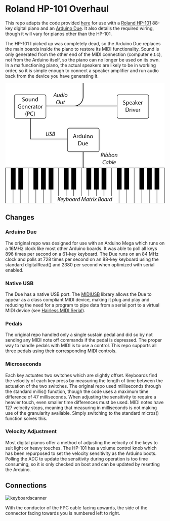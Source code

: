 # Roland HP-101 Overhaul
This repo adapts the code provided [here](https://github.com/oxesoft/keyboardscanner) for use with a [Roland HP-101](https://www.roland.com/nz/products/hp-101/) 88-key digital piano and an [Arduino Due](https://www.arduino.cc/en/Guide/ArduinoDue). It also details the required wiring, though it will vary for pianos other than the HP-101.

The HP-101 I picked up was completely dead, so the Arduino Due replaces the main boards inside the piano to restore its MIDI functionality. Sound is only generated from the other end of the MIDI connection (computer e.t.c), not from the Arduino itself, so the piano can no longer be used on its own. In a malfunctioning piano, the actual speakers are likely to be in working order, so it is simple enough to connect a speaker amplifier and run audio back from the device you have generating it.


![keyboardscanner](https://raw.githubusercontent.com/hobbsjacob/keyboardscanner/master/overview.png)


## Changes 
### Arduino Due

The original repo was designed for use with an Arduino Mega which runs on a 16MHz clock like most other Arduino boards. It was able to poll all keys 896 times per second on a 61-key keyboard. The Due runs on an 84 MHz clock and polls at 728 times per second on an 88-key keyboard using the standard digitalRead() and 2380 per second when optimized with serial enabled.

### Native USB

The Due has a native USB port. The [MIDIUSB](https://github.com/arduino-libraries/MIDIUSB) library allows the Due to appear as a class compliant MIDI device, making it plug and play and reducing the need for a program to pipe data from a serial port to a virtual MIDI device (see [Hairless MIDI Serial](https://projectgus.github.io/hairless-midiserial/)).

### Pedals

The original repo handled only a single sustain pedal and did so by not sending any MIDI note off commands if the pedal is depressed. The proper way to handle pedals with MIDI is to use a control. This repo supports all three pedals using their corresponding MIDI controls.


### Microseconds

Each key actuates two switches which are slightly offset. Keyboards find the velocity of each key press by measuring the length of time between the actuation of the two switches. The original repo used milliseconds through the standard millis() function, though the code uses a maximum time difference of 47 milliseconds. When adjusting the sensitivity to require a heavier touch, even smaller time differences must be used. MIDI notes have 127 velocity stops, meaning that measuring in milliseconds is not making use of the granularity available. Simply switching to the standard micros() function solves this.


### Velocity Adjustment

Most digital pianos offer a method of adjusting the velocity of the keys to suit light or heavy touches. The HP-101 has a volume control knob which has been repurposed to set the velocity sensitivity as the Arduino boots. Polling the ADC to update the sensitivity during operation is too time consuming, so it is only checked on boot and can be updated by resetting the Arduino.



## Connections


![keyboardscanner](https://raw.githubusercontent.com/oxesoft/keyboardscanner/master/keyboardscanner.jpg)

With the conductor of the FPC cable facing upwards, the side of the connector facing towards you is numbered left to right.